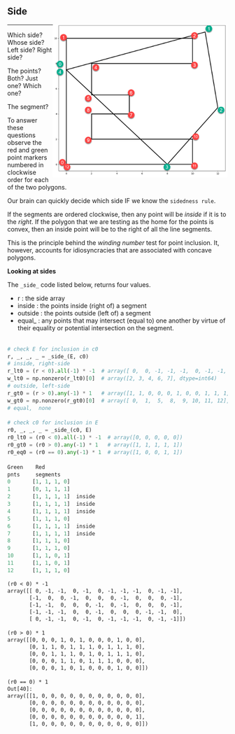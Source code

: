## Side

<img src="../images/side.png" align="right" width="400"/>

---
Which side?  Whose side?  Left side? Right side?

The points? Both? Just one? Which one?

The segment?

To answer these questions observe the red and green point markers numbered in clockwise order for each of the two polygons.

Our brain can quickly decide which side IF we know the ``sidedness rule``.  

If the segments are ordered clockwise, then any point will be *inside* if it is to the *right*.
If the polygon that we are testing as the home for the points is convex, then an inside point
will be to the right of all the line segments.

This is the principle behind the *winding number* test for point inclusion.  It, however, accounts
for idiosyncracies that are associated with concave polygons.

**Looking at sides**

The ``_side_`` code listed below, returns four values.

- r       : the side array
- inside  : the points inside (right of) a segment
- outside : the points outside (left of) a segment
- equal_  : any points that may intersect (equal to) one another by virtue of their equality or potential intersection on the segment.

```python

# check E for inclusion in c0
r, _, _, _ = _side_(E, c0)
# inside, right-side
r_lt0 = (r < 0).all(-1) * -1  # array([ 0,  0, -1, -1, -1,  0, -1, -1,  0,  0,  0,  0,  0])
w_lt0 = np.nonzero(r_lt0)[0]  # array([2, 3, 4, 6, 7], dtype=int64)
# outside, left-side
r_gt0 = (r > 0).any(-1) * 1   # array([1, 1, 0, 0, 0, 1, 0, 0, 1, 1, 1, 1, 1])
w_gt0 = np.nonzero(r_gt0)[0]  # array([ 0,  1,  5,  8,  9, 10, 11, 12], dtype=int64)
# equal,  none

# check c0 for inclusion in E
r0, _, _, _ = _side_(c0, E)
r0_lt0 = (r0 < 0).all(-1) * -1  # array([0, 0, 0, 0, 0])
r0_gt0 = (r0 > 0).any(-1) * 1   # array([1, 1, 1, 1, 1])
r0_eq0 = (r0 == 0).any(-1) * 1  # array([1, 0, 0, 1, 1])

Green    Red
pnts     segments
0       [1, 1, 1, 0] 
1       [0, 1, 1, 1]
2       [1, 1, 1, 1]  inside
3       [1, 1, 1, 1]  inside
4       [1, 1, 1, 1]  inside
5       [1, 1, 1, 0]
6       [1, 1, 1, 1]  inside
7       [1, 1, 1, 1]  inside
8       [1, 1, 1, 0]
9       [1, 1, 1, 0]
10      [1, 1, 0, 1]
11      [1, 1, 0, 1]
12      [1, 1, 1, 0]
```       

```
(r0 < 0) * -1
array([[ 0, -1, -1,  0, -1,  0, -1, -1, -1,  0, -1, -1],
       [-1,  0,  0, -1,  0,  0,  0, -1,  0,  0,  0, -1],
       [-1, -1,  0,  0,  0, -1,  0, -1,  0,  0,  0, -1],
       [-1, -1, -1,  0,  0, -1,  0,  0,  0, -1, -1,  0],
       [ 0, -1, -1,  0, -1,  0, -1, -1, -1,  0, -1, -1]])

(r0 > 0) * 1
array([[0, 0, 0, 1, 0, 1, 0, 0, 0, 1, 0, 0],
       [0, 1, 1, 0, 1, 1, 1, 0, 1, 1, 1, 0],
       [0, 0, 1, 1, 1, 0, 1, 0, 1, 1, 1, 0],
       [0, 0, 0, 1, 1, 0, 1, 1, 1, 0, 0, 0],
       [0, 0, 0, 1, 0, 1, 0, 0, 0, 1, 0, 0]])

(r0 == 0) * 1
Out[40]: 
array([[1, 0, 0, 0, 0, 0, 0, 0, 0, 0, 0, 0],
       [0, 0, 0, 0, 0, 0, 0, 0, 0, 0, 0, 0],
       [0, 0, 0, 0, 0, 0, 0, 0, 0, 0, 0, 0],
       [0, 0, 0, 0, 0, 0, 0, 0, 0, 0, 0, 1],
       [1, 0, 0, 0, 0, 0, 0, 0, 0, 0, 0, 0]])
```
